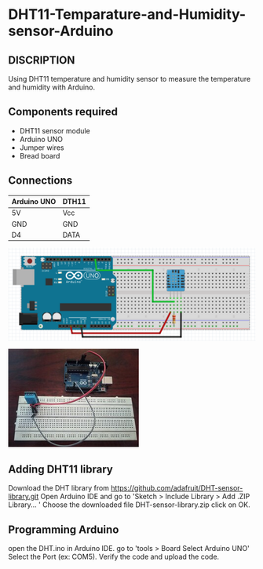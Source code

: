 # DHT11-Temparature-and-Humidity-sensor-Arduino 


## DISCRIPTION 
Using DHT11 temperature and humidity sensor to measure the temperature and humidity with Arduino. 

## Components required  
* DHT11 sensor module 
* Arduino UNO 
* Jumper wires 
* Bread board 

## Connections 
Arduino UNO |  DTH11 
-----------|------------- 
5V     |    Vcc 
GND    |    GND 
D4     |    DATA 

![DHT11 Arduino connections.png](https://github.com/akashsjjan/DHT11-Temparature-and-Humidity-sensor-Arduino/blob/main/DHT11%20Arduino%20connections.png)

![DHT11 arduino circuit.jpg](https://github.com/akashsjjan/DHT11-Temparature-and-Humidity-sensor-Arduino/blob/main/DHT11%20arduino%20circuit.jpg)

## Adding DHT11 library 
Download the DHT library from https://github.com/adafruit/DHT-sensor-library.git 
Open Arduino IDE and go to 
'Sketch > Include Library > Add .ZIP Library... '
Choose the downloaded file DHT-sensor-library.zip click on OK. 

## Programming Arduino 
open the DHT.ino in Arduino IDE.
go to 'tools > Board Select Arduino UNO'
Select the Port (ex: COM5).
Verify the code and upload the code.
